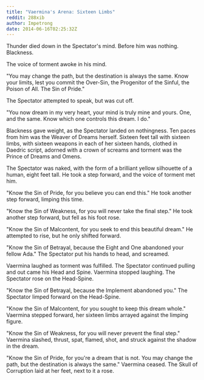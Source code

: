 ```yaml
---
title: "Vaermina's Arena: Sixteen Limbs"
reddit: 288xib
author: Impetrong
date: 2014-06-16T02:25:32Z
---
```


Thunder died down in the Spectator's mind. Before him was nothing. Blackness.

The voice of torment awoke in his mind.

"You may change the path, but the destination is always the same. Know your limits, lest you commit the Over-Sin, the Progenitor of the Sinful, the Poison of All. The Sin of Pride."

The Spectator attempted to speak, but was cut off.

"You now dream in my very heart, your mind is truly mine and yours. One, and the same. Know which one controls this dream. I do."

Blackness gave weight, as the Spectator landed on nothingness. Ten paces from him was the Weaver of Dreams herself. Sixteen feet tall with sixteen limbs, with sixteen weapons in each of her sixteen hands, clothed in Daedric script, adorned with a crown of screams and torment was the Prince of Dreams and Omens.

The Spectator was naked, with the form of a brilliant yellow silhouette of a human, eight feet tall. He took a step forward, and the voice of torment met him.

"Know the Sin of Pride, for you believe you can end this."
He took another step forward, limping this time.

"Know the Sin of Weakness, for you will never take the final step." He took another step forward, but fell as his foot rose.

"Know the Sin of Malcontent, for you seek to end this beautiful dream." He attempted to rise, but he only shifted forward.

"Know the Sin of Betrayal, because the Eight and One abandoned your fellow Ada." The Spectator put his hands to head, and screamed.

Vaermina laughed as torment was fulfilled. The Spectator continued pulling and out came his Head and Spine. Vaermina stopped laughing. The Spectator rose on the Head-Spine.

"Know the Sin of Betrayal, because the Implement abandoned you." The Spectator limped forward on the Head-Spine.

"Know the Sin of Malcontent, for you sought to keep this dream whole." Vaermina stepped forward, her sixteen limbs arrayed against the limping figure.

"Know the Sin of Weakness, for you will never prevent the final step." Vaermina slashed, thrust, spat, flamed, shot, and struck against the shadow in the dream.

"Know the Sin of Pride, for you're a dream that is not. You may change the path, but the destination is always the same." Vaermina ceased. The Skull of Corruption laid at her feet, next to it a rose.
